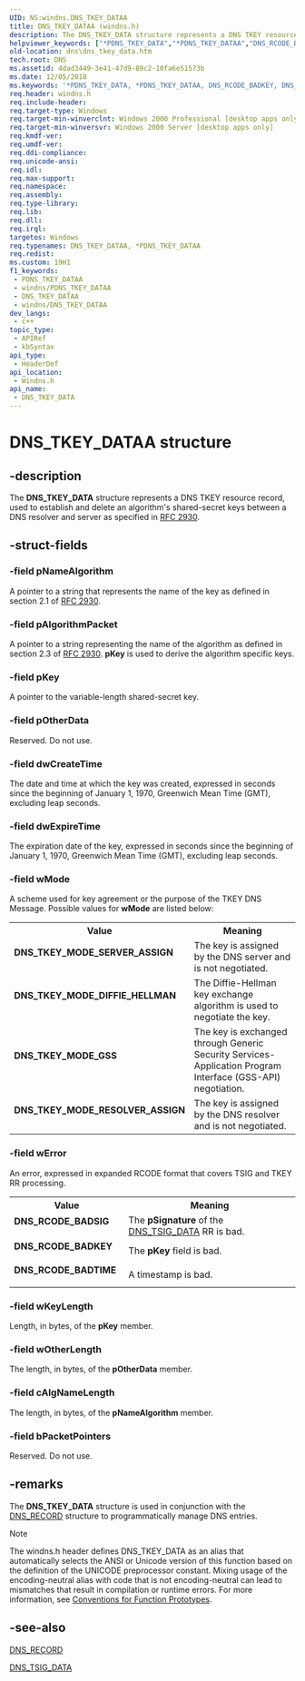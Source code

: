 ```yaml
---
UID: NS:windns.DNS_TKEY_DATAA
title: DNS_TKEY_DATAA (windns.h)
description: The DNS_TKEY_DATA structure represents a DNS TKEY resource record, used to establish and delete an algorithm's shared-secret keys between a DNS resolver and server as specified in RFC 2930. (ANSI)
helpviewer_keywords: ["*PDNS_TKEY_DATA","*PDNS_TKEY_DATAA","DNS_RCODE_BADKEY","DNS_RCODE_BADSIG","DNS_RCODE_BADTIME","DNS_TKEY_DATA","DNS_TKEY_DATA structure [DNS]","DNS_TKEY_DATAA","DNS_TKEY_MODE_DIFFIE_HELLMAN","DNS_TKEY_MODE_GSS","DNS_TKEY_MODE_RESOLVER_ASSIGN","DNS_TKEY_MODE_SERVER_ASSIGN","PDNS_TKEY_DATA","PDNS_TKEY_DATA structure pointer [DNS]","_dns_dns_tkey_data","dns.dns_tkey_data","windns/DNS_TKEY_DATA","windns/PDNS_TKEY_DATA"]
old-location: dns\dns_tkey_data.htm
tech.root: DNS
ms.assetid: 4dad3449-3e41-47d9-89c2-10fa6e51573b
ms.date: 12/05/2018
ms.keywords: '*PDNS_TKEY_DATA, *PDNS_TKEY_DATAA, DNS_RCODE_BADKEY, DNS_RCODE_BADSIG, DNS_RCODE_BADTIME, DNS_TKEY_DATA, DNS_TKEY_DATA structure [DNS], DNS_TKEY_DATAA, DNS_TKEY_MODE_DIFFIE_HELLMAN, DNS_TKEY_MODE_GSS, DNS_TKEY_MODE_RESOLVER_ASSIGN, DNS_TKEY_MODE_SERVER_ASSIGN, PDNS_TKEY_DATA, PDNS_TKEY_DATA structure pointer [DNS], _dns_dns_tkey_data, dns.dns_tkey_data, windns/DNS_TKEY_DATA, windns/PDNS_TKEY_DATA'
req.header: windns.h
req.include-header: 
req.target-type: Windows
req.target-min-winverclnt: Windows 2000 Professional [desktop apps only]
req.target-min-winversvr: Windows 2000 Server [desktop apps only]
req.kmdf-ver: 
req.umdf-ver: 
req.ddi-compliance: 
req.unicode-ansi: 
req.idl: 
req.max-support: 
req.namespace: 
req.assembly: 
req.type-library: 
req.lib: 
req.dll: 
req.irql: 
targetos: Windows
req.typenames: DNS_TKEY_DATAA, *PDNS_TKEY_DATAA
req.redist: 
ms.custom: 19H1
f1_keywords:
 - PDNS_TKEY_DATAA
 - windns/PDNS_TKEY_DATAA
 - DNS_TKEY_DATAA
 - windns/DNS_TKEY_DATAA
dev_langs:
 - c++
topic_type:
 - APIRef
 - kbSyntax
api_type:
 - HeaderDef
api_location:
 - Windns.h
api_name:
 - DNS_TKEY_DATA
---
```


# DNS_TKEY_DATAA structure


## -description

The 
<b>DNS_TKEY_DATA</b> structure represents a DNS TKEY resource record, used to establish and delete an algorithm's shared-secret keys between a DNS resolver and server as specified in <a href="https://www.ietf.org/rfc/rfc2930.txt">RFC 2930</a>.

## -struct-fields

### -field pNameAlgorithm

A pointer to a string that represents the name of the key as defined in section 2.1 of <a href="https://www.ietf.org/rfc/rfc2930.txt">RFC 2930</a>.

### -field pAlgorithmPacket

A pointer to a string representing the name of the   algorithm as defined in section 2.3 of <a href="https://www.ietf.org/rfc/rfc2930.txt">RFC 2930</a>. <b>pKey</b> is used to derive the algorithm specific keys.

### -field pKey

A pointer to the variable-length shared-secret key.

### -field pOtherData

Reserved. Do not use.

### -field dwCreateTime

The date and time at which the key was created, expressed in seconds since the beginning of January 1, 1970, Greenwich Mean Time (GMT), excluding leap seconds.

### -field dwExpireTime

The expiration date of the key, expressed in seconds since the beginning of January 1, 1970, Greenwich Mean Time (GMT), excluding leap seconds.

### -field wMode

A scheme used for key agreement or the purpose of the TKEY DNS Message. Possible values for <b>wMode</b> are listed below:

<table>
<tr>
<th>Value</th>
<th>Meaning</th>
</tr>
<tr>
<td width="40%"><a id="DNS_TKEY_MODE_SERVER_ASSIGN"></a><a id="dns_tkey_mode_server_assign"></a><dl>
<dt><b>DNS_TKEY_MODE_SERVER_ASSIGN</b></dt>
</dl>
</td>
<td width="60%">
The key is assigned by the DNS server and is not negotiated.

</td>
</tr>
<tr>
<td width="40%"><a id="DNS_TKEY_MODE_DIFFIE_HELLMAN"></a><a id="dns_tkey_mode_diffie_hellman"></a><dl>
<dt><b>DNS_TKEY_MODE_DIFFIE_HELLMAN</b></dt>
</dl>
</td>
<td width="60%">
The Diffie-Hellman key exchange algorithm is used to negotiate the key.

</td>
</tr>
<tr>
<td width="40%"><a id="DNS_TKEY_MODE_GSS_"></a><a id="dns_tkey_mode_gss_"></a><dl>
<dt><b>DNS_TKEY_MODE_GSS </b></dt>
</dl>
</td>
<td width="60%">
The key is exchanged through Generic Security Services-Application Program Interface (GSS-API) negotiation.

</td>
</tr>
<tr>
<td width="40%"><a id="DNS_TKEY_MODE_RESOLVER_ASSIGN"></a><a id="dns_tkey_mode_resolver_assign"></a><dl>
<dt><b>DNS_TKEY_MODE_RESOLVER_ASSIGN</b></dt>
</dl>
</td>
<td width="60%">
The key is assigned by the DNS resolver and is not negotiated.

</td>
</tr>
</table>

### -field wError

An error, expressed in expanded RCODE format that covers TSIG and TKEY RR processing.

<table>
<tr>
<th>Value</th>
<th>Meaning</th>
</tr>
<tr>
<td width="40%"><a id="DNS_RCODE_BADSIG"></a><a id="dns_rcode_badsig"></a><dl>
<dt><b>DNS_RCODE_BADSIG</b></dt>
</dl>
</td>
<td width="60%">
The <b>pSignature</b> of the <a href="/windows/win32/api/windns/ns-windns-dns_tsig_dataw">DNS_TSIG_DATA</a> RR is bad.

</td>
</tr>
<tr>
<td width="40%"><a id="DNS_RCODE_BADKEY"></a><a id="dns_rcode_badkey"></a><dl>
<dt><b>DNS_RCODE_BADKEY</b></dt>
</dl>
</td>
<td width="60%">
The <b>pKey</b> field is bad.

</td>
</tr>
<tr>
<td width="40%"><a id="DNS_RCODE_BADTIME"></a><a id="dns_rcode_badtime"></a><dl>
<dt><b>DNS_RCODE_BADTIME</b></dt>
</dl>
</td>
<td width="60%">
A timestamp is bad.

</td>
</tr>
</table>

### -field wKeyLength

Length, in bytes, of the <b>pKey</b> member.

### -field wOtherLength

The length, in bytes, of the <b>pOtherData</b> member.

### -field cAlgNameLength

The length, in bytes, of the <b>pNameAlgorithm</b> member.

### -field bPacketPointers

Reserved. Do not use.

## -remarks

The 
<b>DNS_TKEY_DATA</b> structure is used in conjunction with the 
<a href="/windows/win32/api/windns/ns-windns-dns_recorda">DNS_RECORD</a> structure to programmatically manage DNS entries.





> [!NOTE]
> The windns.h header defines DNS_TKEY_DATA as an alias that automatically selects the ANSI or Unicode version of this function based on the definition of the UNICODE preprocessor constant. Mixing usage of the encoding-neutral alias with code that is not encoding-neutral can lead to mismatches that result in compilation or runtime errors. For more information, see [Conventions for Function Prototypes](/windows/win32/intl/conventions-for-function-prototypes).

## -see-also

<a href="/windows/win32/api/windns/ns-windns-dns_recorda">DNS_RECORD</a>



<a href="/windows/win32/api/windns/ns-windns-dns_tsig_dataw">DNS_TSIG_DATA</a>

